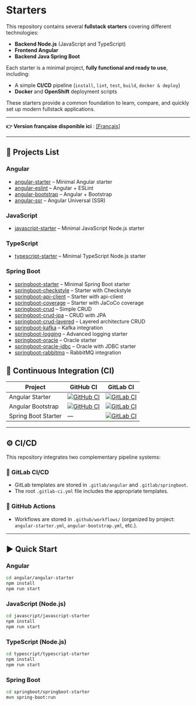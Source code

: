# Starters

This repository contains several **fullstack starters** covering different technologies:  
- **Backend Node.js** (JavaScript and TypeScript)  
- **Frontend Angular**  
- **Backend Java Spring Boot**  

Each starter is a minimal project, **fully functional and ready to use**, including:  
- A simple **CI/CD** pipeline (`install`, `lint`, `test`, `build`, `docker & deploy`)  
- **Docker** and **OpenShift** deployment scripts  

These starters provide a common foundation to learn, compare, and quickly set up modern fullstack applications.

---

**👉 Version française disponible ici** : [[Français]](./README-fr.md)

---

## 🔗 Projects List

### Angular
- [angular-starter](angular/angular-starter/README.md) – Minimal Angular starter  
- [angular-eslint](angular/angular-eslint/README.md) – Angular + ESLint  
- [angular-bootstrap](angular/angular-bootstrap/README.md) – Angular + Bootstrap  
- [angular-ssr](angular/angular-ssr/README.md) – Angular Universal (SSR)  

### JavaScript
- [javascript-starter](javascript/javascript-starter/README.md) – Minimal JavaScript Node.js starter  

### TypeScript
- [typescript-starter](javascript/typescript-starter/README.md) – Minimal TypeScript Node.js starter  

### Spring Boot
- [springboot-starter](springboot/springboot-starter/README.md) – Minimal Spring Boot starter  
- [springboot-checkstyle](springboot/springboot-checkstyle/README.md) – Starter with Checkstyle  
- [springboot-api-client](springboot/springboot-api-client/README.md) – Starter with api-client
- [springboot-coverage](springboot/springboot-coverage/README.md) – Starter with JaCoCo coverage  
- [springboot-crud](springboot/springboot-crud/README.md) – Simple CRUD  
- [springboot-crud-jpa](springboot/springboot-crud-jpa/README.md) – CRUD with JPA  
- [springboot-crud-layered](springboot/springboot-crud-layered/README.md) – Layered architecture CRUD  
- [springboot-kafka](springboot/springboot-kafka/README.md) – Kafka integration  
- [springboot-logging](springboot/springboot-logging/README.md) – Advanced logging starter  
- [springboot-oracle](springboot/springboot-oracle/README.md) – Oracle starter  
- [springboot-oracle-jdbc](springboot/springboot-oracle-jdbc/README.md) – Oracle with JDBC starter  
- [springboot-rabbitmq](springboot/springboot-rabbitmq/README.md) – RabbitMQ integration  

## 🔧 Continuous Integration (CI)

| Project           | GitHub CI | GitLab CI |
|-------------------|-----------|-----------|
| Angular Starter   | [![GitHub CI](https://github.com/ganatan/starters/actions/workflows/angular-starter.yml/badge.svg?branch=master)](https://github.com/ganatan/starters/actions/workflows/angular-starter.yml) | [![GitLab CI](https://gitlab.com/ganatan/starters/badges/master/pipeline.svg?job=build:angular-starter)](https://gitlab.com/ganatan/starters/-/jobs?scope=success&job=build:angular-starter) |
| Angular Bootstrap | [![GitHub CI](https://github.com/ganatan/starters/actions/workflows/angular-bootstrap.yml/badge.svg?branch=master)](https://github.com/ganatan/starters/actions/workflows/angular-bootstrap.yml) | [![GitLab CI](https://gitlab.com/ganatan/starters/badges/master/pipeline.svg?job=build:angular-bootstrap)](https://gitlab.com/ganatan/starters/-/jobs?scope=success&job=build:angular-bootstrap) |
| Spring Boot Starter | — | [![GitLab CI](https://gitlab.com/ganatan/starters/badges/master/pipeline.svg?job=build:springboot-starter)](https://gitlab.com/ganatan/starters/-/jobs?scope=success&job=build:springboot-starter) |

---

## ⚙️ CI/CD

This repository integrates two complementary pipeline systems:

### 🔹 GitLab CI/CD
- GitLab templates are stored in `.gitlab/angular` and `.gitlab/springboot`.  
- The root `.gitlab-ci.yml` file includes the appropriate templates.  

### 🔹 GitHub Actions
- Workflows are stored in `.github/workflows/` (organized by project: `angular-starter.yml`, `angular-bootstrap.yml`, etc.).  

---

## ▶️ Quick Start

### Angular

```bash
cd angular/angular-starter
npm install
npm run start
```

### JavaScript (Node.js)

```bash
cd javascript/javascript-starter
npm install
npm run start
```
### TypeScript (Node.js)

```bash
cd typescript/typescript-starter
npm install
npm run start
```

### Spring Boot

```bash
cd springboot/springboot-starter
mvn spring-boot:run
```
